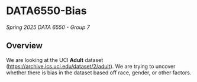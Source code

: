 # DATA6550-Bias
_Spring 2025 DATA 6550 - Group 7_

## Overview

We are looking at the UCI **Adult** dataset (<https://archive.ics.uci.edu/dataset/2/adult>). We are trying to uncover whether there is bias in the dataset based off race, gender, or other factors.

